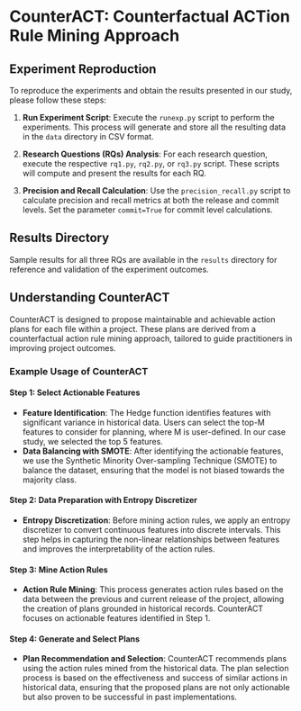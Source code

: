 # CounterACT: Counterfactual ACTion Rule Mining Approach

## Experiment Reproduction

To reproduce the experiments and obtain the results presented in our study, please follow these steps:

1. **Run Experiment Script**: Execute the `runexp.py` script to perform the experiments. This process will generate and store all the resulting data in the `data` directory in CSV format.

2. **Research Questions (RQs) Analysis**: For each research question, execute the respective `rq1.py`, `rq2.py`, or `rq3.py` script. These scripts will compute and present the results for each RQ.

3. **Precision and Recall Calculation**: Use the `precision_recall.py` script to calculate precision and recall metrics at both the release and commit levels. Set the parameter `commit=True` for commit level calculations.

## Results Directory

Sample results for all three RQs are available in the `results` directory for reference and validation of the experiment outcomes.

## Understanding CounterACT

CounterACT is designed to propose maintainable and achievable action plans for each file within a project. These plans are derived from a counterfactual action rule mining approach, tailored to guide practitioners in improving project outcomes.

### Example Usage of CounterACT

#### Step 1: Select Actionable Features

- **Feature Identification**: The Hedge function identifies features with significant variance in historical data. Users can select the top-M features to consider for planning, where M is user-defined. In our case study, we selected the top 5 features.
- **Data Balancing with SMOTE**: After identifying the actionable features, we use the Synthetic Minority Over-sampling Technique (SMOTE) to balance the dataset, ensuring that the model is not biased towards the majority class.

#### Step 2: Data Preparation with Entropy Discretizer

- **Entropy Discretization**: Before mining action rules, we apply an entropy discretizer to convert continuous features into discrete intervals. This step helps in capturing the non-linear relationships between features and improves the interpretability of the action rules.

#### Step 3: Mine Action Rules

- **Action Rule Mining**: This process generates action rules based on the data between the previous and current release of the project, allowing the creation of plans grounded in historical records. CounterACT focuses on actionable features identified in Step 1.

#### Step 4: Generate and Select Plans

- **Plan Recommendation and Selection**: CounterACT recommends plans using the action rules mined from the historical data. The plan selection process is based on the effectiveness and success of similar actions in historical data, ensuring that the proposed plans are not only actionable but also proven to be successful in past implementations.
